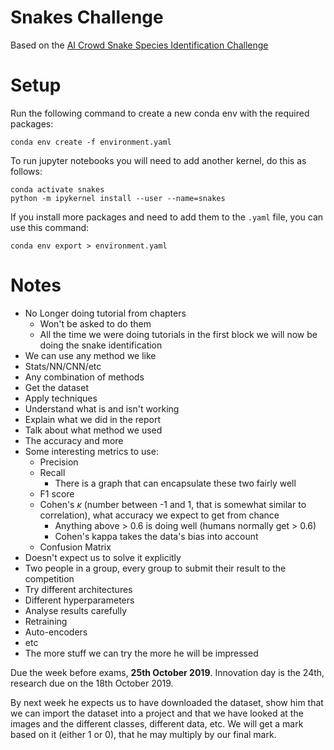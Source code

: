 # Snakes Challenge
Based on the [AI Crowd Snake Species Identification Challenge](https://aicrowd.com/challenges/snake-species-identification-challenge)

# Setup
Run the following command to create a new conda env with the required packages:
```
conda env create -f environment.yaml
```
To run jupyter notebooks you will need to add another kernel, do this as follows:
```
conda activate snakes
python -m ipykernel install --user --name=snakes
```

If you install more packages and need to add them to the `.yaml` file, you can use this command:
```
conda env export > environment.yaml
```

# Notes 
* No Longer doing tutorial from chapters
  * Won't be asked to do them
  * All the time we were doing tutorials in the first block we will now be doing the snake identification 
* We can use any method we like
* Stats/NN/CNN/etc
* Any combination of methods
* Get the dataset
* Apply techniques
* Understand what is and isn't working
* Explain what we did in the report
* Talk about what method we used
* The accuracy and more
* Some interesting metrics to use:
  * Precision
  * Recall 
    * There is a graph that can encapsulate these two fairly well
  * F1 score
  * Cohen's $\kappa$ (number between -1 and 1, that is somewhat similar to correlation), what accuracy we expect to get from chance
    * Anything above > 0.6 is doing well (humans normally get > 0.6)
    * Cohen's kappa takes the data's bias into account
  * Confusion Matrix
* Doesn't expect us to solve it explicitly
* Two people in a group, every group to submit their result to the competition
* Try different architectures
* Different hyperparameters
* Analyse results carefully
* Retraining
* Auto-encoders
* etc
* The more stuff we can try the more he will be impressed

Due the week before exams, **25th October 2019**. Innovation day is the 24th, research due on the 18th October 2019. 

By next week he expects us to have downloaded the dataset, show him that we can import the dataset into a project and that we have looked at the images and the different classes, different data, etc. We will get a mark based on it (either 1 or 0), that he may multiply by our final mark. 